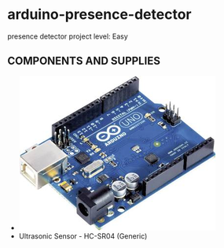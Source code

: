 # arduino-presence-detector
presence detector project 
level: Easy
## COMPONENTS AND SUPPLIES
- ![Arduino UNO & Genuino UNO](arduino-uno.jpg)
- Ultrasonic Sensor - HC-SR04 (Generic)
